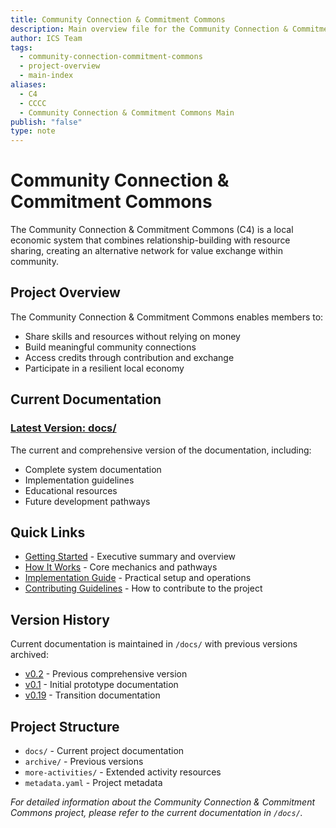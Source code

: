 ```yaml
---
title: Community Connection & Commitment Commons
description: Main overview file for the Community Connection & Commitment Commons (C4), providing navigation to all versions and key resources
author: ICS Team
tags:
  - community-connection-commitment-commons
  - project-overview
  - main-index
aliases:
  - C4
  - CCCC
  - Community Connection & Commitment Commons Main
publish: "false"
type: note
---
```

# Community Connection & Commitment Commons

The Community Connection & Commitment Commons (C4) is a local economic system that combines relationship-building with resource sharing, creating an alternative network for value exchange within community.

## Project Overview

The Community Connection & Commitment Commons enables members to:
- Share skills and resources without relying on money
- Build meaningful community connections
- Access credits through contribution and exchange
- Participate in a resilient local economy

## Current Documentation

### [Latest Version: docs/](docs/)
The current and comprehensive version of the documentation, including:
- Complete system documentation
- Implementation guidelines  
- Educational resources
- Future development pathways

## Quick Links

- [Getting Started](docs/A-Introduction/A.02-executive-summary.md) - Executive summary and overview
- [How It Works](docs/B-Overview/B.03-how-it-works.md) - Core mechanics and pathways
- [Implementation Guide](docs/C-Implementation/) - Practical setup and operations
- [Contributing Guidelines](CONTRIBUTING.md) - How to contribute to the project

## Version History

Current documentation is maintained in `/docs/` with previous versions archived:
- [v0.2](archive/v0.2/) - Previous comprehensive version
- [v0.1](archive/v0.1/) - Initial prototype documentation
- [v0.19](archive/v0.19/) - Transition documentation

## Project Structure

- `docs/` - Current project documentation
- `archive/` - Previous versions
- `more-activities/` - Extended activity resources
- `metadata.yaml` - Project metadata


*For detailed information about the Community Connection & Commitment Commons project, please refer to the current documentation in `/docs/`.*
